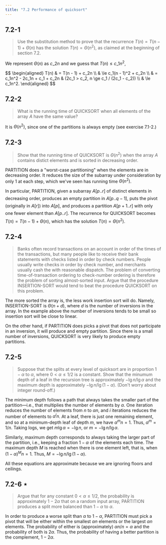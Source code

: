 ```yaml
---
title: "7.2 Performance of quicksort"
---
```


## 7.2-1

> Use the substitution method to prove that the recurrence $T(n) = T(n - 1) + \Theta(n)$ has the solution $T(n) = \Theta(n^2)$, as claimed at the beginning of section 7.2.

We represent $\Theta(n)$ as $c\_2n$ and we guess that $T(n) \le c\_1n^2$,

<div>
$$
\begin{aligned}
T(n) & =   T(n - 1) + c_2n \\
     & \le c_1(n - 1)^2 + c_2n \\
     & =   c_1n^2 - 2c_1n + c_1 + c_2n & (2c_1 > c_2, n \ge c_1 / (2c_1 - c_2)) \\
     & \le c_1n^2. 
\end{aligned}
$$
</div>

## 7.2-2

> What is the running time of $\text{QUICKSORT}$ when all elements of the array $A$ have the same value?

It is $\Theta(n^2)$, since one of the partitions is always empty (see exercise 7.1-2.)

## 7.2-3

> Show that the running time of $\text{QUICKSORT}$ is $\Theta(n^2)$ when the array $A$ contains distict elements and is sorted in decreasing order.

$\text{PARTITION}$ does a "worst-case partitioning" when the elements are in decreasing order. It reduces the size of the subarray under consideration by only $1$ at each step, which we've seen has running time $\Theta(n^2)$.

In particular, $\text{PARTITION}$, given a subarray $A[p..r]$ of distinct elements in decreasing order, produces an empty partition in $A[p..q - 1]$, puts the pivot (originally in $A[r]$) into $A[p]$, and produces a partition $A[p + 1..r]$ with only one fewer element than $A[p..r]$. The recurrence for $\text{QUICKSORT}$ becomes $T(n) = T(n - 1) + \Theta(n)$, which has the solution $T(n) = \Theta(n^2)$.

## 7.2-4

> Banks often record transactions on an account in order of the times of the transactions, but many people like to receive their bank statements with checks listed in order by check numbers. People usually write checks in order by check number, and merchants usually cash the with reasonable dispatch. The problem of converting time-of-transaction ordering to check-number ordering is therefore the problem of sorting almost-sorted input. Argue that the procedure $\text{INSERTION-SORT}$ would tend to beat the procedure $\text{QUICKSORT}$ on this problem.

The more sorted the array is, the less work insertion sort will do. Namely, $\text{INSERTION-SORT}$ is $\Theta(n + d)$, where $d$ is the number of inversions in the array. In the example above the number of inversions tends to be small so insertion sort will be close to linear.

On the other hand, if $\text{PARTITION}$ does picks a pivot that does not participate in an inversion, it will produce and empty partition. Since there is a small number of inversions, $\text{QUICKSORT}$ is very likely to produce empty partitions.

## 7.2-5

> Suppose that the splits at every level of quicksort are in proportion $1 - \alpha$ to $\alpha$, where $0 < \alpha \le 1 / 2$ is a constant. Show that the minumum depth of a leaf in the recursion tree is approximately $-\lg n / \lg\alpha$ and the maximum depth is approximately $-\lg n / \lg(1 - \alpha)$. (Don't worry about integer round-off.)

The minimum depth follows a path that always takes the smaller part of the partition—i.e., that multiplies the number of elements by $\alpha$. One iteration reduces the number of elements from $n$ to $\alpha n$, and $i$ iterations reduces the number of elements to $\alpha^i n$. At a leaf, there is just one remaining element, and so at a minimum-depth leaf of depth $m$, we have $\alpha^m n = 1$. Thus, $\alpha^m = 1 / n$. Taking logs, we get $m\lg\alpha = -\lg n$, or $m = -\lg n / \lg\alpha$.

Similarly, maximum depth corresponds to always taking the larger part of the partition, i.e., keeping a fraction $1 - \alpha$ of the elements each time. The maximum depth $M$ is reached when there is one element left, that is, when $(1 - \alpha)^M n = 1$. Thus, $M = -\lg n / \lg (1 - \alpha)$.

All these equations are approximate because we are ignoring floors and ceilings.

## 7.2-6 $\star$

> Argue that for any constant $0 < \alpha \le 1 / 2$, the probability is approximately $1 - 2\alpha$ that on a random input array, $\text{PARTITION}$ produces a split more balanced than $1 - \alpha$ to $\alpha$.

In order to produce a worse split than $\alpha$ to $1 - \alpha$, $\text{PARTITION}$ must pick a pivot that will be either within the smallest $\alpha n$ elements or the largest $\alpha n$ elements. The probability of either is (approximately) $\alpha n / n = \alpha$ and the probability of both is $2\alpha$. Thus, the probability of having a better partition is the complement, $1 - 2\alpha$.
